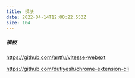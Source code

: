 ```yaml
---
title: 模块
date: 2022-04-14T12:00:22.553Z
size: 104
---
```

##### 模板

https://github.com/antfu/vitesse-webext

https://github.com/dutiyesh/chrome-extension-cli
